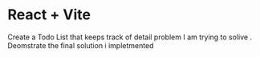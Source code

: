 # React + Vite
Create a Todo List that keeps track of 
detail problem I am trying to solive .
Deomstrate the final solution i impletmented
